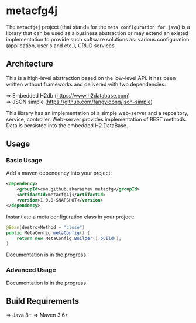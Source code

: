 # metacfg4j

The `metacfg4j` project (that stands for the `meta configuration for java`) is a library that can be used as a business abstraction or 
may extend an existed implementation to provide such software solutions as: various configuration (application, user's and etc.), CRUD services.

## Architecture

This is a high-level abstraction based on the low-level API. It has been written without frameworks and delivered with two dependencies:

 &#8658; Embedded H2db (https://www.h2database.com)<br/>
 &#8658; JSON simple (https://github.com/fangyidong/json-simple)<br/>

This library has an implementation of a simple web-server and a repository, service, controller. Web-server provides implementation of REST methods.
Data is persisted into the embedded H2 DataBase.
  
## Usage

### Basic Usage

Add a maven dependency into your project:
```xml
<dependency>
    <groupId>com.github.akarazhev.metacfg</groupId>
    <artifactId>metacfg4j</artifactId>
    <version>1.0.0-SNAPSHOT</version>
</dependency>
```
Instantiate a meta configuration class in your project:
```java
@Bean(destroyMethod = "close")
public MetaConfig metaConfig() {
    return new MetaConfig.Builder().build();
}
```
Documentation is in the progress.

### Advanced Usage

Documentation is in the progress.

## Build Requirements

 &#8658; Java 8+
 &#8658; Maven 3.6+